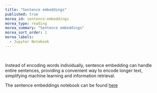 ```yaml
---
title: "Sentence embeddings" 
published: true
morea_id: sentence-embeddings
morea_type: reading
morea_summary: "Sentence embeddings"
morea_sort_order: 1
morea_labels:
  - Jupyter Notebook
---
```

<br/>

Instead of encoding words individually, sentence embedding can handle entire sentences,	providing a convenient way to encode longer text, simplifying machine learning and information retrieval.

The sentence embeddings notebook can be found [here](resources/sentence_embedding.ipynb)

<br/>


